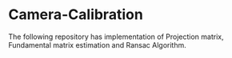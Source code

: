 # Camera-Calibration

The following repository has implementation of Projection matrix, Fundamental matrix estimation and Ransac Algorithm. 
